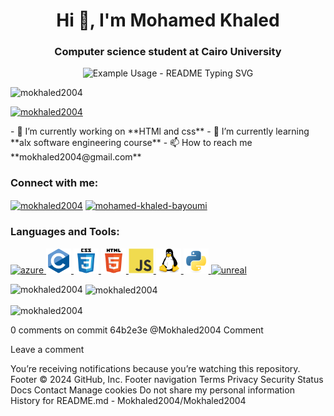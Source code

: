 
<h1 align="center">Hi 👋, I'm Mohamed Khaled</h1>
<h3 align="center">Computer science student at Cairo University</h3>

<p align="center">
  <img src="https://readme-typing-svg.demolab.com/?lines=Welcome to Mo's Projects!;My name is MOHAMED KHALED;ENJOY&font=Helvetica&color=#191970&center=true&width=380&height=50&duration=4000&pause=1000" alt="Example Usage - README Typing SVG">
</p>
<p align="left"> <img src="https://komarev.com/ghpvc/?username=mokhaled2004&label=Profile%20views&color=0e75b6&style=flat" alt="mokhaled2004" /> </p>
<p align="left"> <a href="https://twitter.com/mokhaled2004" target="blank"><img src="https://img.shields.io/twitter/follow/mokhaled2004?logo=twitter&style=for-the-badge" alt="mokhaled2004" /></a> </p>
- 🔭 I’m currently working on **HTMl and css**
- 🌱 I’m currently learning **alx software engineering course**
- 📫 How to reach me **mokhaled2004@gmail.com**
<h3 align="left">Connect with me:</h3>
<p align="left">
<a href="https://twitter.com/mokhaled2004" target="blank"><img align="center" src="https://raw.githubusercontent.com/rahuldkjain/github-profile-readme-generator/master/src/images/icons/Social/twitter.svg" alt="mokhaled2004" height="30" width="40" /></a>
<a href="https://linkedin.com/in/mohamed-khaled-bayoumi" target="blank"><img align="center" src="https://raw.githubusercontent.com/rahuldkjain/github-profile-readme-generator/master/src/images/icons/Social/linked-in-alt.svg" alt="mohamed-khaled-bayoumi" height="30" width="40" /></a>
</p>
<h3 align="left">Languages and Tools:</h3>
<p align="left"> <a href="https://azure.microsoft.com/en-in/" target="_blank" rel="noreferrer"> <img src="https://www.vectorlogo.zone/logos/microsoft_azure/microsoft_azure-icon.svg" alt="azure" width="40" height="40"/> </a> <a href="https://www.cprogramming.com/" target="_blank" rel="noreferrer"> <img src="https://raw.githubusercontent.com/devicons/devicon/master/icons/c/c-original.svg" alt="c" width="40" height="40"/> </a> <a href="https://www.w3schools.com/css/" target="_blank" rel="noreferrer"> <img src="https://raw.githubusercontent.com/devicons/devicon/master/icons/css3/css3-original-wordmark.svg" alt="css3" width="40" height="40"/> </a> <a href="https://www.w3.org/html/" target="_blank" rel="noreferrer"> <img src="https://raw.githubusercontent.com/devicons/devicon/master/icons/html5/html5-original-wordmark.svg" alt="html5" width="40" height="40"/> </a> <a href="https://developer.mozilla.org/en-US/docs/Web/JavaScript" target="_blank" rel="noreferrer"> <img src="https://raw.githubusercontent.com/devicons/devicon/master/icons/javascript/javascript-original.svg" alt="javascript" width="40" height="40"/> </a> <a href="https://www.linux.org/" target="_blank" rel="noreferrer"> <img src="https://raw.githubusercontent.com/devicons/devicon/master/icons/linux/linux-original.svg" alt="linux" width="40" height="40"/> </a> <a href="https://www.python.org" target="_blank" rel="noreferrer"> <img src="https://raw.githubusercontent.com/devicons/devicon/master/icons/python/python-original.svg" alt="python" width="40" height="40"/> </a> <a href="https://unrealengine.com/" target="_blank" rel="noreferrer"> <img src="https://raw.githubusercontent.com/kenangundogan/fontisto/036b7eca71aab1bef8e6a0518f7329f13ed62f6b/icons/svg/brand/unreal-engine.svg" alt="unreal" width="40" height="40"/> </a> </p>
<p><img align="left" src="https://github-readme-stats.vercel.app/api/top-langs?username=mokhaled2004&show_icons=true&locale=en&layout=compact" alt="mokhaled2004" /></p>
<p>&nbsp;<img align="center" src="https://github-readme-stats.vercel.app/api?username=mokhaled2004&show_icons=true&locale=en" alt="mokhaled2004" /></p>
<p><img align="center" src="https://github-readme-streak-stats.herokuapp.com/?user=mokhaled2004&" alt="mokhaled2004" /></p>
0 comments on commit 64b2e3e
@Mokhaled2004
Comment
 
Leave a comment
 
 You’re receiving notifications because you’re watching this repository.
Footer
© 2024 GitHub, Inc.
Footer navigation
Terms
Privacy
Security
Status
Docs
Contact
Manage cookies
Do not share my personal information
History for README.md - Mokhaled2004/Mokhaled2004 
